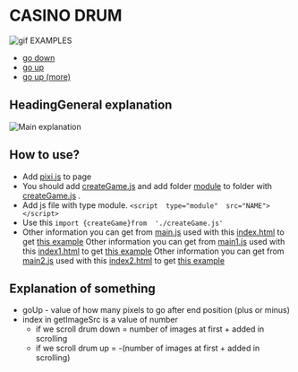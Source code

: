 # CASINO DRUM
![gif](https://romatk.github.io/casino-drum/readme/gif.gif)
EXAMPLES 

 - [go down](https://romatk.github.io/casino-drum/index.html) 
 - [go up](https://romatk.github.io/casino-drum/index1.html) 
 - [go up (more)](https://romatk.github.io/casino-drum/index2.html)

## HeadingGeneral explanation

![Main explanation](https://romatk.github.io/casino-drum/readme/code.png)

## How to use?

 - Add [pixi.js](https://www.pixijs.com/) to page
 - You should add [createGame.js](https://github.com/RomaTk/casino-drum/blob/master/js/createGame.js) and add folder [module](https://github.com/RomaTk/casino-drum/tree/master/js/modules) to folder with [createGame.js](https://github.com/RomaTk/casino-drum/blob/master/js/createGame.js) .
 - Add js file with type module. `<script  type="module"  src="NAME"></script>`
 - Use this `import {createGame}from  './createGame.js'`
 - Other information you can get from [main.js](https://github.com/RomaTk/casino-drum/blob/master/js/main.js) used with this [index.html](https://github.com/RomaTk/casino-drum/blob/master/index.html)  to get [this example](https://romatk.github.io/casino-drum/index.html)
 Other information you can get from [main1.js](https://github.com/RomaTk/casino-drum/blob/master/js/main1.js) used with this [index1.html](https://github.com/RomaTk/casino-drum/blob/master/index1.html)  to get [this example](https://romatk.github.io/casino-drum/index1.html)
 Other information you can get from [main2.js](https://github.com/RomaTk/casino-drum/blob/master/js/main2.js) used with this [index2.html](https://github.com/RomaTk/casino-drum/blob/master/index2.html)  to get [this example](https://romatk.github.io/casino-drum/index2.html)
## Explanation of something
 - goUp - value of how many pixels to go after end position (plus or minus)
 - index in getImageSrc is a value of number 
	 - if we scroll drum down = number of images at first + added in scrolling
	 - if we scroll drum up = -(number of images at first + added in scrolling)
